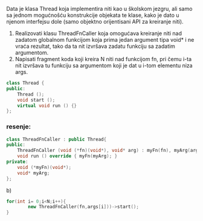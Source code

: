Data je klasa Thread koja implementira niti kao u školskom jezgru, ali samo sa jednom mogućnošću konstrukcije objekata te klase, kako je dato u njenom interfejsu dole (samo objektno orijentisani API za kreiranje niti).
1. Realizovati klasu ThreadFnCaller koja omogućava kreiranje niti nad zadatom globalnom funkcijom koja prima jedan argument tipa void* i ne vraća rezultat, tako da ta nit izvršava zadatu funkciju sa zadatim argumentom.
2. Napisati fragment koda koji kreira N niti nad funkcijom fn, pri čemu i-ta nit izvršava tu funkciju sa argumentom koji je dat u i-tom elementu niza args.
```c++
class Thread {
public:
	Thread ();
	void start ();
	virtual void run () {}	
};		  
```
### resenje:
```c++
class ThreadFnCaller : public Thread{
public:
	ThreadFnCaller (void (*fn)(void*), void* arg) : myFn(fn), myArg(arg) {}
	void run () override { myFn(myArg); }
private:
	void (*myFn)(void*);
	void* myArg;
};
```
b)
```c++
for(int i= 0;i<N;i++){
		new ThreadFnCaller(fn,args[i]))->start();
}
```